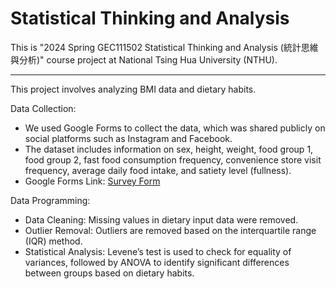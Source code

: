 # Statistical Thinking and Analysis
This is "2024 Spring GEC111502 Statistical Thinking and Analysis (統計思維與分析)" course project at National Tsing Hua University (NTHU).

---

This project involves analyzing BMI data and dietary habits.

Data Collection:
- We used Google Forms to collect the data, which was shared publicly on social platforms such as Instagram and Facebook.
- The dataset includes information on sex, height, weight, food group 1, food group 2, fast food consumption frequency, convenience store visit frequency, average daily food intake, and satiety level (fullness).
- Google Forms Link: [Survey Form](https://docs.google.com/forms/d/e/1FAIpQLSdq-oks8Aq22QGXMsD5ZUybYXUXLfIXjrV0VTpRNJsySzbn_w/viewform)

Data Programming:
- Data Cleaning: Missing values in dietary input data were removed.
- Outlier Removal: Outliers are removed based on the interquartile range (IQR) method.
- Statistical Analysis: Levene’s test is used to check for equality of variances, followed by ANOVA to identify significant differences between groups based on dietary habits.
